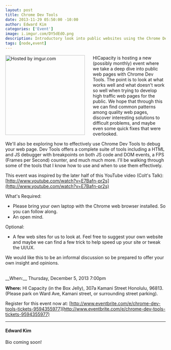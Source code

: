 ```yaml
--- 
layout: post
title: Chrome Dev Tools
date: 2013-11-29 05:50:00 -10:00
author: Edward Kim
categories: ['Event']
image: i.imgur.com/DY5dEdO.png
description: Introductory look into public websites using the Chrome Dev Tools.
tags: [node,event]
---
```

<div style="float: left; margin-right: 15px; padding-right: 10px;" >
<a href="http://i.imgur.com/DY5dEdO.png"><img src="http://i.imgur.com/DY5dEdO.png" width="250" title="Hosted by imgur.com" /></a>
</div>
HICapacity is hosting a new (possibly monthly) event where we take a deep dive into public web pages with Chrome Dev Tools. The point is to look at what works well and what doesn't work so well when trying to develop high traffic web pages for the public. We hope that through this we can find common patterns among quality web pages, discover interesting solutions to difficult problems, and maybe even some quick fixes that were overlooked.  

We'll also be exploring how to effectively use Chrome Dev Tools to debug your web page. Dev Tools offers a complete suite of tools including a HTML and JS debugger with breakpoints on both JS code and DOM events, a FPS (Frames per Second) counter, and much much more. I'll be walking through some of the tools that I know how to use and when to use them effectively. 

This event was inspired by the later half of this YouTube video (Colt's Talk): [http://www.youtube.com/watch?v=E7Bafn-pr2s](http://www.youtube.com/watch?v=E7Bafn-pr2s)

What's Required:

* Please bring your own laptop with the Chrome web browser installed. So you can follow along.
* An open mind. 

Optional:

* A few web sites for us to look at. Feel free to suggest your own website and maybe we can find a few trick to help speed up your site or tweak the UI/UX. 

We would like this to be an informal discussion so be prepared to offer your own insight and opinions. 

<br />
__When:__ Thursday, December 5, 2013 7:00pm

__Where:__ HI Capacity (in the Box Jelly), 307a Kamani Street Honolulu, 96813. (Please park on Ward Ave, Kamani street, or surrounding street parking).

Register for this event now at: [http://www.eventbrite.com/e/chrome-dev-tools-tickets-9594355977](http://www.eventbrite.com/e/chrome-dev-tools-tickets-9594355977)

---
#### Edward Kim ####
Bio coming soon!

<br style="clear:both" />
